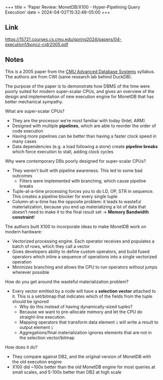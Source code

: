 +++
title = 'Paper Review: MonetDB/X100 - Hyper-Pipelining Query Execution'
date = 2024-04-02T15:32:48-05:00
+++

## Link

https://15721.courses.cs.cmu.edu/spring2024/papers/04-execution1/boncz-cidr2005.pdf

## Notes

This is a 2005 paper from the [CMU Advanced Database Systems](https://15721.courses.cs.cmu.edu/spring2024/schedule.html) syllabus. The authors are from CWI (same research lab behind DuckDB).

The purpose of the paper is to demonstrate how DBMS of the time were poorly suited for modern super-scalar CPUs, and gives an overview of the design and implementation of new execution engine for MonetDB that has better mechanical sympathy.

What are super-scalar CPUs?

- They are the processor we’re most familiar with today (Intel, ARM)
- Designed with multiple **pipelines**, which are able to reorder the order of code execution
- Having more pipelines can be better than having a faster clock speed in many cases
- Data dependencies (e.g. a load following a store) create **pipeline breaks** which force execution to stall, adding clock cycles

Why were contemporary DBs poorly designed for super-scalar CPUs?

- They weren’t built with pipeline awareness. This led to some bad outcomes
    - Filters were implemented with branching, which cause pipeline breaks
- Tuple-at-a-time processing forces you to do LD, OP, STR in sequence. This creates a pipeline blocker for every single tuple
- Column-at-a-time has the opposite problem: it leads to wasteful materialization, because you end up materializing a lot of data that doesn’t need to make it to the final result set → **Memory Bandwidth constraint**!

The authors built X100 to incorporate ideas to make MonetDB work on modern hardware:

- Vectorized processing engine. Each operator receives and populates a batch of rows, which they call a vector
- Gives developers ability to define custom operators, and build fused operators which inline a sequence of operations into a single vectorized operation
- Minimizes branching and allows the CPU to run operators without jumps wherever possible

How do you get around the wasteful materialization problem?

- Every vector emitted by a node will have a **selection vector** attached to it. This is a set/bitmap that indicates which of the fields from the tuple should be ignored
    - Why do this instead of having dynamically-sized tuples?
    - Because we want to pre-allocate memory and let the CPU do straight-line execution.
    - Mapping operators that transform data element `i` will write a result to output element `i`
    - Aggregations/final materialization ignores elements that are not in the selection vector/bitmap

How does it do?

- They compare against DB2, and the original version of MonetDB with the old execution engine
- X100 did ~100x better than the old MonetDB engine for most queries at small scales, and 5-100x better than DB2 at high scale
